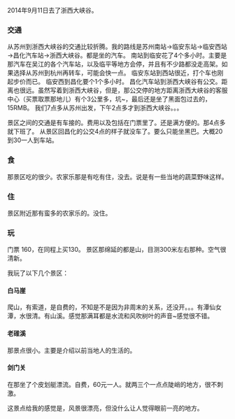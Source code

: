 2014年9月11日去了浙西大峡谷。
### 交通
从苏州到浙西大峡谷的交通比较折腾。我的路线是苏州南站→临安东站→临安西站→昌化汽车站→浙西大峡谷。都是坐的汽车。
南站到临安花了4个多小时。主要是那汽车在吴江的各个汽车站，以及临平等地方会停，并且有不少路都没走高架。如果选择从苏州到杭州再转车，可能会快一点。
临安东站到西站很近，打个车也刚起步价而已。
临安西到昌化要个1个多小时。
昌化汽车站到浙西大峡谷有公交。距离也很远。虽然写着到浙西大峡谷，但是，那公交停的地方距离浙西大峡谷的客服中心（买票取票那地儿）有个3公里多，坑~，最后还是坐了黑面包过去的，15RMB。
我们7点多从苏州出发，下午2点多才到浙西大峡谷。。。

景区之间的交通是有车接的。费用以及包括在门票里了。还是满方便的。那4点多就下班了。
从景区回昌化的公交4点的样子就没车了。要么只能坐黑巴。大概20到30一人到车站。

### 食
那景区吃的很少。农家乐那是有吃有住，没去。说是有一些当地的蔬菜野味这样。

### 住
景区附近那有蛮多的农家乐的。没住。

### 玩
门票 160，在同程上买130。
景区那绵延的都是山，目测300米左右那种。空气很清新。

我玩了以下几个景区：
#### 白马崖
爬山，有索道，是自费的，不知是不是因为非周末的关系，还没开。。。有潭仙女潭，水很清。有山溪。感觉那满耳都是水流和风吹树叶的声音~感觉很不错。

#### 老碓溪
那景点很小。主要是介绍以前当地人的生活的。

#### 剑门关
在那坐了个皮划艇漂流。自费，60元一人。就两三个一点点陡峭的地方，很不刺激。

这景点给我的感觉是，风景很漂亮，但没什么让人觉得眼前一亮的地方。
